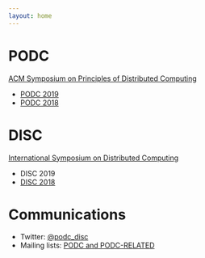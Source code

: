 ```yaml
---
layout: home
---
```


# PODC

[ACM Symposium on Principles of Distributed Computing](http://www.podc.org/)

- [PODC 2019](http://www.podc.org/)
- [PODC 2018](http://www.podc.org/podc2018/)

# DISC

[International Symposium on Distributed Computing](http://www.disc-conference.org/)

- DISC 2019
- [DISC 2018](http://www.disc-conference.org/wp/disc2018/)

# Communications

- Twitter: [@podc_disc](https://twitter.com/podc_disc)
- Mailing lists: [PODC and PODC-RELATED](http://www.podc.org/data/podc-mailinglist.txt)

